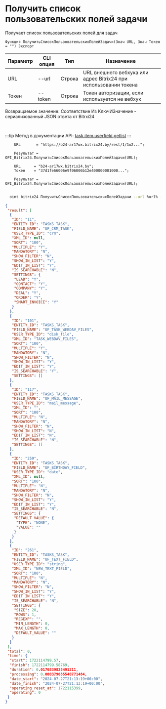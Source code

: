 ﻿---
sidebar_position: 1
---

# Получить список пользовательских полей задачи
 Получает список пользовательских полей для задач



`Функция ПолучитьСписокПользовательскихПолейЗадачи(Знач URL, Знач Токен = "") Экспорт`

  | Параметр | CLI опция | Тип | Назначение |
  |-|-|-|-|
  | URL | --url | Строка | URL внешнего вебхука или адрес Bitrix24 при использовании токена |
  | Токен | --token | Строка | Токен авторизации, если используется не вебхук |

  
  Возвращаемое значение:   Соответствие Из КлючИЗначение - сериализованный JSON ответа от Bitrxi24

<br/>

:::tip
Метод в документации API: [task.item.userfield.getlist](https://dev.1c-bitrix.ru/rest_help/tasks/task/userfield/getlist.php)
:::
<br/>


```bsl title="Пример кода"
    URL       = "https://b24-ar17wx.bitrix24.by/rest/1/1o2...";

    Результат = OPI_Bitrix24.ПолучитьСписокПользовательскихПолейЗадачи(URL);

    URL      = "b24-ar17wx.bitrix24.by";
    Токен    = "37d1fe66006e9f06006b12e400000001000...";

    Результат = OPI_Bitrix24.ПолучитьСписокПользовательскихПолейЗадачи(URL);
```



```sh title="Пример команды CLI"
    
  oint bitrix24 ПолучитьСписокПользовательскихПолейЗадачи --url %url% --token %token%

```

```json title="Результат"
{
 "result": [
  {
   "ID": "11",
   "ENTITY_ID": "TASKS_TASK",
   "FIELD_NAME": "UF_CRM_TASK",
   "USER_TYPE_ID": "crm",
   "XML_ID": null,
   "SORT": "100",
   "MULTIPLE": "Y",
   "MANDATORY": "N",
   "SHOW_FILTER": "N",
   "SHOW_IN_LIST": "Y",
   "EDIT_IN_LIST": "Y",
   "IS_SEARCHABLE": "N",
   "SETTINGS": {
    "LEAD": "Y",
    "CONTACT": "Y",
    "COMPANY": "Y",
    "DEAL": "Y",
    "ORDER": "Y",
    "SMART_INVOICE": "Y"
   }
  },
  {
   "ID": "101",
   "ENTITY_ID": "TASKS_TASK",
   "FIELD_NAME": "UF_TASK_WEBDAV_FILES",
   "USER_TYPE_ID": "disk_file",
   "XML_ID": "TASK_WEBDAV_FILES",
   "SORT": "100",
   "MULTIPLE": "Y",
   "MANDATORY": "N",
   "SHOW_FILTER": "N",
   "SHOW_IN_LIST": "Y",
   "EDIT_IN_LIST": "Y",
   "IS_SEARCHABLE": "Y",
   "SETTINGS": []
  },
  {
   "ID": "117",
   "ENTITY_ID": "TASKS_TASK",
   "FIELD_NAME": "UF_MAIL_MESSAGE",
   "USER_TYPE_ID": "mail_message",
   "XML_ID": "",
   "SORT": "100",
   "MULTIPLE": "N",
   "MANDATORY": "N",
   "SHOW_FILTER": "N",
   "SHOW_IN_LIST": "N",
   "EDIT_IN_LIST": "N",
   "IS_SEARCHABLE": "N",
   "SETTINGS": []
  },
  {
   "ID": "259",
   "ENTITY_ID": "TASKS_TASK",
   "FIELD_NAME": "UF_BIRTHDAY_FIELD",
   "USER_TYPE_ID": "date",
   "XML_ID": null,
   "SORT": "100",
   "MULTIPLE": "N",
   "MANDATORY": "N",
   "SHOW_FILTER": "N",
   "SHOW_IN_LIST": "Y",
   "EDIT_IN_LIST": "Y",
   "IS_SEARCHABLE": "N",
   "SETTINGS": {
    "DEFAULT_VALUE": {
     "TYPE": "NONE",
     "VALUE": ""
    }
   }
  },
  {
   "ID": "261",
   "ENTITY_ID": "TASKS_TASK",
   "FIELD_NAME": "UF_TEXT_FIELD",
   "USER_TYPE_ID": "string",
   "XML_ID": "NEW_TEXT_FIELD",
   "SORT": "100",
   "MULTIPLE": "N",
   "MANDATORY": "N",
   "SHOW_FILTER": "N",
   "SHOW_IN_LIST": "Y",
   "EDIT_IN_LIST": "Y",
   "IS_SEARCHABLE": "N",
   "SETTINGS": {
    "SIZE": 20,
    "ROWS": 1,
    "REGEXP": "",
    "MIN_LENGTH": 0,
    "MAX_LENGTH": 0,
    "DEFAULT_VALUE": ""
   }
  }
 ],
 "total": 0,
 "time": {
  "start": 1722114799.57,
  "finish": 1722114799.58769,
  "duration": 0.0176839828491211,
  "processing": 0.000379085540771484,
  "date_start": "2024-07-27T21:13:19+00:00",
  "date_finish": "2024-07-27T21:13:19+00:00",
  "operating_reset_at": 1722115399,
  "operating": 0
 }
}
```
